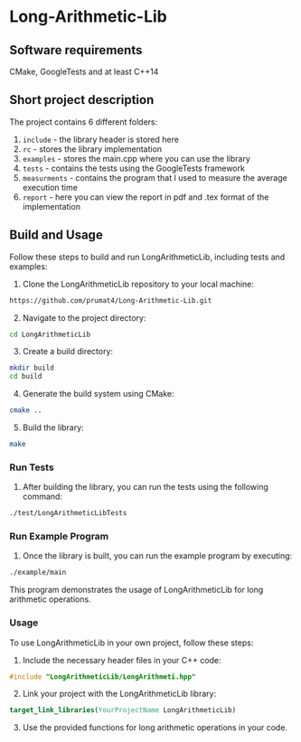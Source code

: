 # Long-Arithmetic-Lib

## Software requirements
CMake, GoogleTests and at least C++14  

## Short project description
The project contains 6 different folders: 
1. `include` - the library header is stored here
2. `rc` - stores the library implementation
3. `examples` - stores the main.cpp where you can use the library
4. `tests` - contains the tests using the GoogleTests framework
5. `measurments` - contains the program that I used to measure the average execution time
6. `report` - here you can view the report in pdf and .tex format of the implementation 

## Build and Usage

Follow these steps to build and run LongArithmeticLib, including tests and examples:

1. Clone the LongArithmeticLib repository to your local machine:
```bash
https://github.com/prumat4/Long-Arithmetic-Lib.git
```

2. Navigate to the project directory:
```bash 
cd LongArithmeticLib
```

3. Create a build directory:
```bash
mkdir build
cd build
```
   
4. Generate the build system using CMake:
```bash
cmake ..
```

5. Build the library:
```bash
make
```
   
### Run Tests

1. After building the library, you can run the tests using the following command:
```bash
./test/LongArithmeticLibTests
```
   
### Run Example Program

1. Once the library is built, you can run the example program by executing:
```bash
./example/main
```
   This program demonstrates the usage of LongArithmeticLib for long arithmetic operations.

### Usage

To use LongArithmeticLib in your own project, follow these steps:

1. Include the necessary header files in your C++ code:
```c++
#include "LongArithmeticLib/LongArithmeti.hpp"
```

2. Link your project with the LongArithmeticLib library:
```cmake
target_link_libraries(YourProjectName LongArithmeticLib)
```

3. Use the provided functions for long arithmetic operations in your code.
